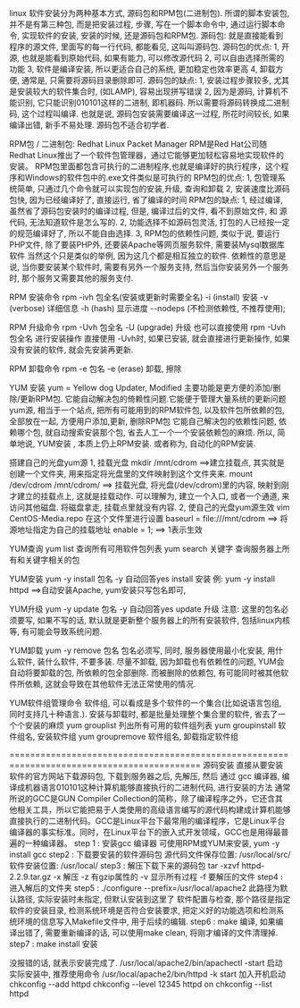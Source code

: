 linux 软件安装分为两种基本方式, 源码包和RPM包(二进制包). 
所谓的脚本安装包, 并不是有第三种包, 而是把安装过程, 步骤, 写在一个脚本命令中, 通过运行脚本命令, 实现软件的安装, 安装的时候, 还是源码包和RPM包.
源码包:
就是直接能看到程序的源文件, 里面写的每一行代码, 都能看见, 这叫叫源码包.
源码包的优点:
1, 开源, 也就是能看到原始代码, 如果有能力, 可以修改源代码
2, 可以自由选择所需的功能
3, 软件是编译安装, 所以更适合自己的系统, 更加稳定也效率更高
4, 卸载方便, 通常是, 只需要将源码目录删除即可.
源码包的缺点:
1, 安装过程步骤较多, 尤其是安装较大的软件集合时, (如LAMP), 容易出现拼写错误
2, 因为是源码, 计算机不能识别, 它只能识别010101这样的二进制, 即机器码. 所以需要将源码转换成二进制码, 这个过程叫编译. 也就是说, 
源码包安装需要编译这一过程, 所花时间较长, 如果编译出错, 新手不易处理. 源码包不适合初学者.

RPM包 / 二进制包:
Redhat Linux Packet Manager
RPM是Red Hat公司随Redhat Linux推出了一个软件包管理器，通过它能够更加轻松容易地实现软件的安装。
RPM包里面都包含可执行的二进制程序,也就是编译好的执行程序，这个程序和Windows的软件包中的.exe文件类似是可执行的
RPM包的优点:
1, 包管理系统简单, 只通过几个命令就可以实现包的安装,升级, 查询和卸载
2, 安装速度比源码包快, 因为已经编译好了, 直接运行, 省了编译的时间
RPM包的缺点:
1, 经过编译, 虽然省了源码包安装时的编译过程, 但是, 编译过后的文件, 看不到原始文件, 和 源代码, 无法知道软件是怎么写的.
2, 功能选择不如源码包灵活, 打包的人已经按一定的规范编译好了, 所以不能自由选择.
3, RPM包的依赖性问题, 类似于说, 要运行PHP文件, 除了要装PHP外, 还要装Apache等网页服务软件, 需要装Mysql数据库软件
当然这个只是类似的举例, 因为这几个都是相互独立的软件. 依赖性的意思是说, 
当你要安装某个软件时, 需要有另外一个服务支持, 然后当你安装另外一个服务时, 那个服务又需要其他的服务支付.

RPM 安装命令
rpm -ivh 包全名(安装或更新时需要全名)
 -i (install) 安装
 -v (verbose) 详细信息
 -h (hash) 显示进度
 --nodeps (不检测依赖性, 不推荐使用);

RPM 升级命令
rpm -Uvh 包全名
 -U (upgrade) 升级
也可以直接使用 rpm -Uvh 包全名 进行安装操作
直接使用 -Uvh时, 如果已安装, 就会直接进行更新操作, 如果没有安装的软件, 就会先安装再更新.

RPM 卸载命令
rpm -e 包名
 -e (erase) 卸载, 擦除

YUM 安装
yum = Yellow dog Updater, Modified
主要功能是更方便的添加/删除/更新RPM包. 它能自动解决包的倚赖性问题.它能便于管理大量系统的更新问题
yum源, 相当于一个站点, 把所有可能用到的RPM软件包, 以及软件包所依赖的包, 全部放在一起, 方便用户添加,更新, 删除RPM包
它能自己解决包的依赖性问题, 依赖哪个包, 就自动搜索安装那个包, 省去人工一个一个安装依赖包的麻烦.
所以, 简单地说, YUM安装 , 本质上仍上RPM安装. 或者称为, 自动化的RPM安装.

搭建自己的光盘yum源
1, 挂载光盘
mkdir /mnt/cdrom ==>建立挂载点, 其实就是创建一个文件夹, 用来指定将光盘里的文件映射到这个文件夹来.
mount /dev/cdrom /mnt/cdrom/   ==> 挂载光盘, 将光盘(/dev/cdrom)里的内容, 映射到刚才建立的挂载点上, 这就是挂载动作.
可以理解为, 建立一个入口, 或者一个通道, 来访问其他磁盘. 将磁盘拿走, 挂载点里就没有内容.
2, 使自己的光盘yum源生效
vim CentOS-Media.repo 
在这个文件里进行设置
baseurl = file:///mnt/cdrom ==> 将源地址指定为自己的挂载地址
enable = 1; ==> 1表示生效

YUM查询
yum list 查询所有可用软件包列表
yum search 关键字  查询服务器上所有和关键字相关的包

YUM安装
yum -y install 包名
-y 自动回答yes
install 安装
例: yum -y install httpd  ==>自动安装Apache, yum安装只写包名即可, 

YUM升级
yum -y update 包名
-y 自动回答yes
update 升级
注意: 这里的包名必须要写, 如果不写的话, 默认就是更新整个服务器上的所有安装软件, 包括linux内核等, 有可能会导致系统问题.

YUM卸载
yum -y remove 包名
包名必须写, 同时, 服务器使用最小化安装, 用什么软件, 装什么软件, 不要多装. 尽量不卸载, 因为卸载也有依赖性的问题, YUM会自动将要卸载的包, 所依赖的包全部删除.
而被删除的依赖包, 有可能同时被其他软件所依赖, 这就会导致在其他软件无法正常使用的情况.

YUM软件组管理命令
软件组, 可以看成是多个软件的一个集合(比如说语言包组, 同时支持几十种语言.). 安装与卸载时, 都是批量处理整个集合里的软件, 省去了一个个安装的麻烦
yum grouplist  列出所有可用的软件组列表
yum groupinstall 软件组名, 安装软件组
yum groupremove 软件组名, 卸载指定软件组

===========================================================================================
源码安装
直接从要安装软件的官方网站下载源码包, 下载到服务器之后, 先解压, 然后 通过 gcc 编译器, 编译成机器语言010101这种计算机能够直接执行的二进制代码, 进行安装的方法
通常所说的GCC是GUN Compiler Collection的简称，除了编译程序之外，它还含其他相关工具，所以它能把易于人类使用的高级语言编写的源代码构建成计算机能够直接执行的二进制代码。GCC是Linux平台下最常用的编译程序，它是Linux平台编译器的事实标准。同时，在Linux平台下的嵌入式开发领域，GCC也是用得最普遍的一种编译器。
step 1 : 安装gcc 编译器 
可使用RPM或YUM来安装, yum -y install gcc
step2 : 下载要安装的软件源码包
源代码文件保存位置: /usr/local/src/
软件安装位置: /usr/local/
step3 : 解压下载下来的源码包
tar -xzvf httpd-2.2.9.tar.gz
-x 解压
-z 有gzip属性的
-v 显示所有过程
-f 要解压的文件
step4 : 进入解后的文件夹
step5 : ./configure --prefix=/usr/local/apache2
此路径为默认路径, 实际安装时未指定, 但默认安装到这里了
软件配置与检查, 那个路径是指定软件的安装目录, 检测系统环境是否符合安装要求, 把定义好的功能选项和检测系统环境的信息写入Makefile文件中, 用于后续的编辑.
step6 : make
编译, 如果编译出错了, 需要重新编译的话, 可以使用make clean, 将刚才编译的文件清理掉.
step7 : make install
安装

没报错的话, 就表示安装完成了.
/usr/local/apache2/bin/apachectl -start 启动
实际安装中, 推荐使用命令
/usr/local/apache2/bin/httpd -k start
加入开机启动
chkconfig --add httpd
chkconfig --level 12345 httpd on
chkconfig --list httpd





